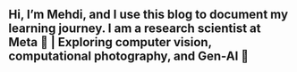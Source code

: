## Hi, I’m Mehdi, and I use this blog to document my learning journey. I am a research scientist at Meta 🧠 | Exploring computer vision, computational photography, and Gen-AI 🚀



